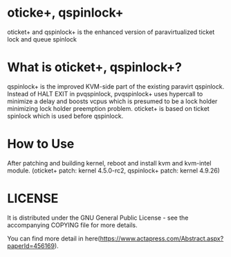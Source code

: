 # oticke+, qspinlock+
oticket+ and qspinlock+ is the enhanced version of paravirtualized ticket lock and queue spinlock 

# What is oticket+, qspinlock+?

qspinlock+ is the improved KVM-side part of the existing paravirt qspinlock. Instead of HALT EXIT in pvqspinlock, pvqspinlock+ uses hypercall to minimize a delay and boosts vcpus which is presumed to be a lock holder minimizing lock holder preemption problem. oticket+ is based on ticket spinlock which is used before qspinlock.  

# How to Use

After patching and building kernel, reboot and install kvm and kvm-intel module.
(oticket+ patch: kernel 4.5.0-rc2, qspinlock+ patch: kernel 4.9.26)

# LICENSE

It is distributed under the GNU General Public License - see the
  accompanying COPYING file for more details. 


You can find more detail in here(https://www.actapress.com/Abstract.aspx?paperId=456169).

